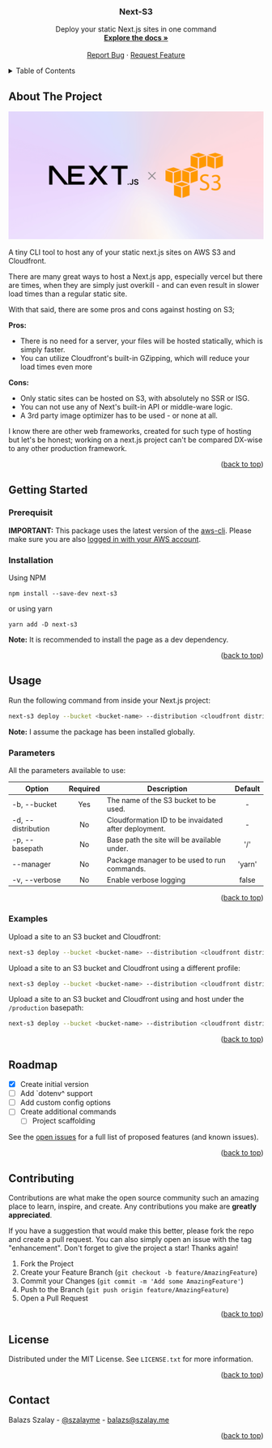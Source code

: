 <!-- Improved compatibility of back to top link: See: https://github.com/othneildrew/Best-README-Template/pull/73 -->
<a name="readme-top"></a>
<!--
*** Thanks for checking out the Best-README-Template. If you have a suggestion
*** that would make this better, please fork the repo and create a pull request
*** or simply open an issue with the tag "enhancement".
*** Don't forget to give the project a star!
*** Thanks again! Now go create something AMAZING! :D
-->



<!-- PROJECT SHIELDS -->
<!--
*** I'm using markdown "reference style" links for readability.
*** Reference links are enclosed in brackets [ ] instead of parentheses ( ).
*** See the bottom of this document for the declaration of the reference variables
*** for contributors-url, forks-url, etc. This is an optional, concise syntax you may use.
*** https://www.markdownguide.org/basic-syntax/#reference-style-links
-->
<!-- [![Contributors][contributors-shield]][contributors-url]
[![Forks][forks-shield]][forks-url]
[![Stargazers][stars-shield]][stars-url]
[![Issues][issues-shield]][issues-url]
[![MIT License][license-shield]][license-url]
[![LinkedIn][linkedin-shield]][linkedin-url] -->



<!-- PROJECT LOGO -->
<br />
<div align="center">
  <h3 align="center">Next-S3</h3>

  <p align="center">
    Deploy your static Next.js sites in one command
    <br />
    <a href="#getting-started"><strong>Explore the docs »</strong></a>
    <br />
    <br />
    <a href="https://github.com/szalaybalazs/next-s3/issues">Report Bug</a>
    ·
    <a href="https://github.com/szalaybalazs/next-s3/issues">Request Feature</a>
  </p>
</div>



<!-- TABLE OF CONTENTS -->
<details>
  <summary>Table of Contents</summary>
  <ol>
    <li>
      <a href="#about-the-project">About The Project</a>
    </li>
    <li>
      <a href="#getting-started">Getting Started</a>
      <ul>
        <li><a href="#prerequisites">Prerequisites</a></li>
        <li><a href="#installation">Installation</a></li>
      </ul>
    </li>
    <li>
    <a href="#usage">Usage</a>
      <ul>
        <li><a href="#parameters">Parameters</a></li>
        <li><a href="#examples">Examples</a></li>
      </ul>
    </li>
    <li><a href="#roadmap">Roadmap</a></li>
    <li><a href="#contributing">Contributing</a></li>
    <li><a href="#license">License</a></li>
    <li><a href="#contact">Contact</a></li>
  </ol>
</details>



<!-- ABOUT THE PROJECT -->
## About The Project

![Product Name Screen Shot](/assets/banner.png)

A tiny CLI tool to host any of your static next.js sites on AWS S3 and Cloudfront.

There are many great ways to host a Next.js app, especially vercel but there are times, when they are simply just overkill - and can even result in slower load times than a regular static site.

With that said, there are some pros and cons against hosting on S3;

**Pros:**

* There is no need for a server, your files will be hosted statically, which is simply faster.
* You can utilize Cloudfront's built-in GZipping, which will reduce your load times even more

**Cons:**

* Only static sites can be hosted on S3, with absolutely no SSR or ISG.
* You can not use any of Next's built-in API or middle-ware logic.
* A 3rd party image optimizer has to be used - or none at all.

I know there are other web frameworks, created for such type of hosting but let's be honest; working on a next.js project can't be compared DX-wise to any other production framework.

<p align="right">(<a href="#readme-top">back to top</a>)</p>


<!-- GETTING STARTED -->
## Getting Started

### Prerequisit

**IMPORTANT:** This package uses the latest version of the [aws-cli](https://docs.aws.amazon.com/cli/latest/userguide/getting-started-install.html). Please make sure you are also [logged in with your AWS account](https://docs.aws.amazon.com/cli/latest/userguide/cli-configure-quickstart.html).

### Installation

Using NPM

```shell
npm install --save-dev next-s3
```

or using yarn

```shell
yarn add -D next-s3
```

**Note:** It is recommended to install the page as a dev dependency.



<p align="right">(<a href="#readme-top">back to top</a>)</p>



<!-- USAGE EXAMPLES -->
## Usage

Run the following command from inside your Next.js project:

```bash
next-s3 deploy --bucket <bucket-name> --distribution <cloudfront distribution id>
```

**Note:** I assume the package has been installed globally.

### Parameters

All the parameters available to use:

| Option             | Required | Description                                          | Default |
| ------------------ | :------: | ---------------------------------------------------- | :-----: |
| -b, --bucket       | Yes      | The name of the S3 bucket to be used.                | -       |
| -d, --distribution | No       | Cloudformation ID to be invaidated after deployment. | -       |
| -p, --basepath     | No       | Base path the site will be available under.          | '/'     |
| --manager          | No       | Package manager to be used to run commands.          | 'yarn'  |
| -v, --verbose      | No       | Enable verbose logging                               | false   |

<p align="right">(<a href="#readme-top">back to top</a>)</p>

### Examples

Upload a site to an S3 bucket and Cloudfront:

```bash
next-s3 deploy --bucket <bucket-name> --distribution <cloudfront distribution id>
```

Upload a site to an S3 bucket and Cloudfront using a different profile:

```bash
next-s3 deploy --bucket <bucket-name> --distribution <cloudfront distribution id> --profile <profile>
```

Upload a site to an S3 bucket and Cloudfront using and host under the `/production` basepath:

```bash
next-s3 deploy --bucket <bucket-name> --distribution <cloudfront distribution id> --basepath "/production"
```

<p align="right">(<a href="#readme-top">back to top</a>)</p>

<!-- ROADMAP -->
## Roadmap

- [x] Create initial version
- [ ] Add `dotenv^ support
- [ ] Add custom config options
- [ ] Create additional commands
    - [ ] Project scaffolding

See the [open issues](https://github.com/szalaybalazs/next-s3/issues) for a full list of proposed features (and known issues).

<p align="right">(<a href="#readme-top">back to top</a>)</p>



<!-- CONTRIBUTING -->
## Contributing

Contributions are what make the open source community such an amazing place to learn, inspire, and create. Any contributions you make are **greatly appreciated**.

If you have a suggestion that would make this better, please fork the repo and create a pull request. You can also simply open an issue with the tag "enhancement".
Don't forget to give the project a star! Thanks again!

1. Fork the Project
2. Create your Feature Branch (`git checkout -b feature/AmazingFeature`)
3. Commit your Changes (`git commit -m 'Add some AmazingFeature'`)
4. Push to the Branch (`git push origin feature/AmazingFeature`)
5. Open a Pull Request

<p align="right">(<a href="#readme-top">back to top</a>)</p>



<!-- LICENSE -->
## License

Distributed under the MIT License. See `LICENSE.txt` for more information.

<p align="right">(<a href="#readme-top">back to top</a>)</p>



<!-- CONTACT -->
## Contact

Balazs Szalay - [@szalayme](https://twitter.com/szalayme) - balazs@szalay.me

<p align="right">(<a href="#readme-top">back to top</a>)</p>